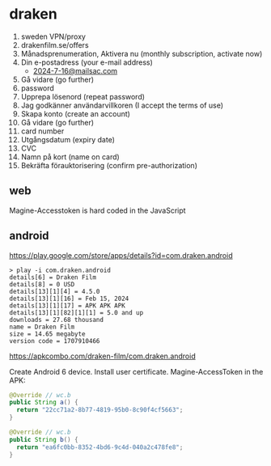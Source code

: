 # draken

1. sweden VPN/proxy
2. drakenfilm.se/offers
3. Månadsprenumeration, Aktivera nu (monthly subscription, activate now)
4. Din e-postadress (your e-mail address)
   - 2024-7-16@mailsac.com
5. Gå vidare (go further)
6. password
7. Upprepa lösenord (repeat password)
8. Jag godkänner användarvillkoren (I accept the terms of use)
9. Skapa konto (create an account)
10. Gå vidare (go further)
11. card number
12. Utgångsdatum (expiry date)
13. CVC
14. Namn på kort (name on card)
15. Bekräfta förauktorisering (confirm pre-authorization)

## web

Magine-Accesstoken is hard coded in the JavaScript

## android

https://play.google.com/store/apps/details?id=com.draken.android

~~~
> play -i com.draken.android
details[6] = Draken Film
details[8] = 0 USD
details[13][1][4] = 4.5.0
details[13][1][16] = Feb 15, 2024
details[13][1][17] = APK APK APK
details[13][1][82][1][1] = 5.0 and up
downloads = 27.68 thousand
name = Draken Film
size = 14.65 megabyte
version code = 1707910466
~~~

https://apkcombo.com/draken-film/com.draken.android

Create Android 6 device. Install user certificate. Magine-AccessToken in the
APK:

~~~java
@Override // wc.b
public String a() {
  return "22cc71a2-8b77-4819-95b0-8c90f4cf5663";
}

@Override // wc.b
public String b() {
  return "ea6fc0bb-8352-4bd6-9c4d-040a2c478fe8";
}
~~~
